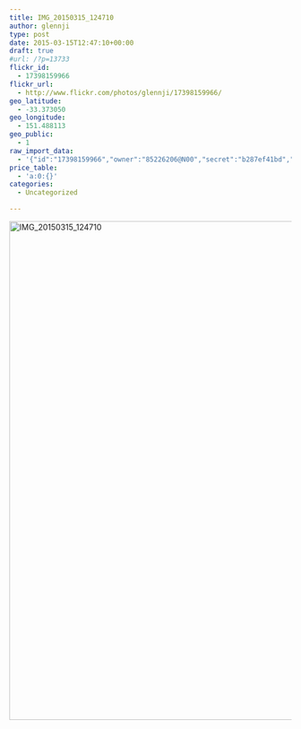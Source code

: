 ```yaml
---
title: IMG_20150315_124710
author: glennji
type: post
date: 2015-03-15T12:47:10+00:00
draft: true
#url: /?p=13733
flickr_id:
  - 17398159966
flickr_url:
  - http://www.flickr.com/photos/glennji/17398159966/
geo_latitude:
  - -33.373050
geo_longitude:
  - 151.488113
geo_public:
  - 1
raw_import_data:
  - '{"id":"17398159966","owner":"85226206@N00","secret":"b287ef41bd","server":"7718","farm":8,"title":"IMG_20150315_124710","ispublic":0,"isfriend":0,"isfamily":0,"description":{"_content":""},"dateupload":"1431089599","lastupdate":"1431089609","datetaken":"2015-03-15 12:47:10","datetakengranularity":"0","datetakenunknown":"0","ownername":"glennji","tags":"","machine_tags":"","originalsecret":"c1bfd17a7c","originalformat":"jpg","latitude":"-33.373050","longitude":"151.488113","accuracy":"16","context":0,"place_id":"kqf7_PVTWryAwgzc2w","woeid":"28645358","geo_is_family":0,"geo_is_friend":0,"geo_is_contact":0,"geo_is_public":0,"media":"photo","media_status":"ready","url_o":"https://farm8.staticflickr.com/7718/17398159966_c1bfd17a7c_o.jpg","height_o":"4208","width_o":"3120"}'
price_table:
  - 'a:0:{}'
categories:
  - Uncategorized

---
```

<p class="flickr-image">
  <a href="http://www.flickr.com/photos/glennji/17398159966/" class="flickr-link"><img src="/wp-content/uploads/2015/03/17398159966_c1bfd17a7c_o-759x1024.jpg" width="660" height="890" alt="IMG_20150315_124710" class="keyring-img" /></a>
</p>
